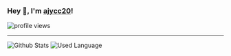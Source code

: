 ### Hey 👋, I'm [ajycc20](https://ajycc20.top)!

![profile views](https://komarev.com/ghpvc/?username=ajycc20)

------

![Github Stats](https://github-readme-stats.vercel.app/api?username=ajycc20&show_icons=true&title_color=fff&icon_color=79ff97&text_color=9f9f9f&bg_color=151515)
![Used Language](https://github-readme-stats.vercel.app/api/top-langs/?username=ajycc20&hide=C%23&title_color=fff&icon_color=79ff97&text_color=9f9f9f&bg_color=151515)
